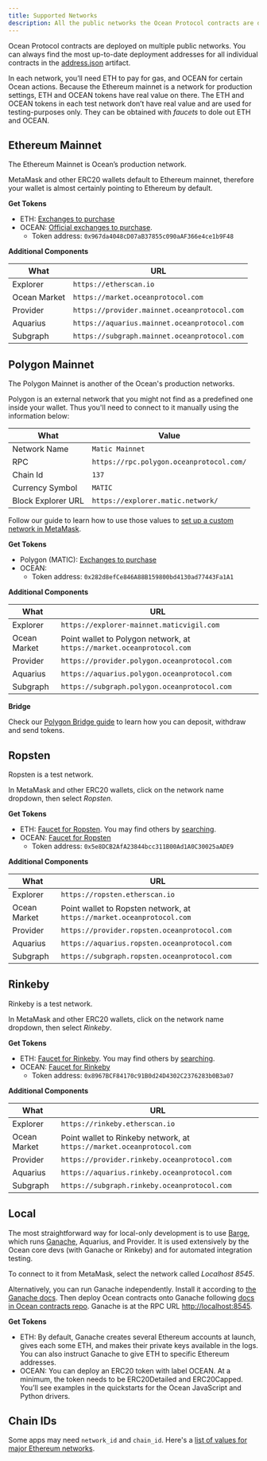 ```yaml
---
title: Supported Networks
description: All the public networks the Ocean Protocol contracts are deployed to, and additional core components deployed to them.
---
```


Ocean Protocol contracts are deployed on multiple public networks. You can always find the most up-to-date deployment addresses for all individual contracts in the [address.json](https://github.com/oceanprotocol/contracts/blob/master/artifacts/address.json) artifact.

In each network, you’ll need ETH to pay for gas, and OCEAN for certain Ocean actions. Because the Ethereum mainnet is a network for production settings, ETH and OCEAN tokens have real value on there. The ETH and OCEAN tokens in each test network don’t have real value and are used for testing-purposes only. They can be obtained with _faucets_ to dole out ETH and OCEAN.

## Ethereum Mainnet

The Ethereum Mainnet is Ocean’s production network.

MetaMask and other ERC20 wallets default to Ethereum mainnet, therefore your wallet is almost certainly pointing to Ethereum by default.

**Get Tokens**

- ETH: [Exchanges to purchase](https://www.coingecko.com/en/coins/ethereum#markets)
- OCEAN: [Official exchanges to purchase](https://oceanprotocol.com/token#get).
  - Token address: `0x967da4048cD07aB37855c090aAF366e4ce1b9F48`

**Additional Components**

| What         | URL                                          |
| ------------ | -------------------------------------------- |
| Explorer     | `https://etherscan.io`                       |
| Ocean Market | `https://market.oceanprotocol.com`           |
| Provider     | `https://provider.mainnet.oceanprotocol.com` |
| Aquarius     | `https://aquarius.mainnet.oceanprotocol.com` |
| Subgraph     | `https://subgraph.mainnet.oceanprotocol.com` |

## Polygon Mainnet

The Polygon Mainnet is another of the Ocean's production networks.

Polygon is an external network that you might not find as a predefined one inside your wallet. Thus you'll need to connect to it manually using the information below:

| What               | Value                                    |
|--------------------|------------------------------------------|
| Network Name       | `Matic Mainnet`                          |
| RPC                | `https://rpc.polygon.oceanprotocol.com/` |
| Chain Id           | `137`                                    |
| Currency Symbol    | `MATIC`                                  |
| Block Explorer URL | `https://explorer.matic.network/`        |
  
Follow our guide to learn how to use those values to [set up a custom network in MetaMask](/tutorials/metamask-setup/#set-up-custom-network).

**Get Tokens**

- Polygon (MATIC): [Exchanges to purchase](https://www.coingecko.com/en/coins/polygon#markets)
- OCEAN:
  - Token address: `0x282d8efCe846A88B159800bd4130ad77443Fa1A1`

**Additional Components**

| What         | URL                                                                   |
|--------------|-----------------------------------------------------------------------|
| Explorer     | `https://explorer-mainnet.maticvigil.com`                             |
| Ocean Market | Point wallet to Polygon network, at `https://market.oceanprotocol.com`|
| Provider     | `https://provider.polygon.oceanprotocol.com`                          |
| Aquarius     | `https://aquarius.polygon.oceanprotocol.com`                          |
| Subgraph     | `https://subgraph.polygon.oceanprotocol.com`                          |

**Bridge**

Check our [Polygon Bridge guide](/tutorials/polygon-bridge/) to learn how you can deposit, withdraw and send tokens.

## Ropsten

Ropsten is a test network.

In MetaMask and other ERC20 wallets, click on the network name dropdown, then select _Ropsten_.

**Get Tokens**

- ETH: [Faucet for Ropsten](https://faucet.dimensions.network/). You may find others by [searching](https://www.google.com/search?q=ropsten+ether+faucet&oq=ropsten+ether+faucet).
- OCEAN: [Faucet for Ropsten](https://faucet.ropsten.oceanprotocol.com/)
  - Token address: `0x5e8DCB2AfA23844bcc311B00Ad1A0C30025aADE9`

**Additional Components**

| What         | URL                                                                    |
| ------------ | ---------------------------------------------------------------------- |
| Explorer     | `https://ropsten.etherscan.io`                                         |
| Ocean Market | Point wallet to Ropsten network, at `https://market.oceanprotocol.com` |
| Provider     | `https://provider.ropsten.oceanprotocol.com`                           |
| Aquarius     | `https://aquarius.ropsten.oceanprotocol.com`                           |
| Subgraph     | `https://subgraph.ropsten.oceanprotocol.com`                           |

## Rinkeby

Rinkeby is a test network.

In MetaMask and other ERC20 wallets, click on the network name dropdown, then select _Rinkeby_.

**Get Tokens**

- ETH: [Faucet for Rinkeby](https://faucet.rinkeby.io/). You may find others by [searching](https://www.google.com/search?q=rinkeby+ether+faucet&oq=rinkeby+ether+faucet).
- OCEAN: [Faucet for Rinkeby](https://faucet.rinkeby.oceanprotocol.com/)
  - Token address: `0x8967BCF84170c91B0d24D4302C2376283b0B3a07`

**Additional Components**

| What         | URL                                                                    |
| ------------ | ---------------------------------------------------------------------- |
| Explorer     | `https://rinkeby.etherscan.io`                                         |
| Ocean Market | Point wallet to Rinkeby network, at `https://market.oceanprotocol.com` |
| Provider     | `https://provider.rinkeby.oceanprotocol.com`                           |
| Aquarius     | `https://aquarius.rinkeby.oceanprotocol.com`                           |
| Subgraph     | `https://subgraph.rinkeby.oceanprotocol.com`                           |

## Local

The most straightforward way for local-only development is to use [Barge](https://www.github.com/oceanprotocol/barge), which runs [Ganache](https://www.trufflesuite.com/ganache), Aquarius, and Provider. It is used extensively by the Ocean core devs (with Ganache or Rinkeby) and for automated integration testing.

<repo name="barge"></repo>

To connect to it from MetaMask, select the network called _Localhost 8545_.

Alternatively, you can run Ganache independently. Install it according to [the Ganache docs](https://www.trufflesuite.com/ganache). Then deploy Ocean contracts onto Ganache following [docs in Ocean contracts repo](https://www.github.com/oceanprotocol/contracts). Ganache is at the RPC URL [http://localhost:8545](http://localhost:8545).

**Get Tokens**

- ETH: By default, Ganache creates several Ethereum accounts at launch, gives each some ETH, and makes their private keys available in the logs. You can also instruct Ganache to give ETH to specific Ethereum addresses.
- OCEAN: You can deploy an ERC20 token with label OCEAN. At a minimum, the token needs to be ERC20Detailed and ERC20Capped. You’ll see examples in the quickstarts for the Ocean JavaScript and Python drivers.

## Chain IDs

Some apps may need `network_id` and `chain_id`. Here's a [list of values for major Ethereum networks](https://medium.com/@piyopiyo/list-of-ethereums-major-network-and-chain-ids-2bc58e928508).
